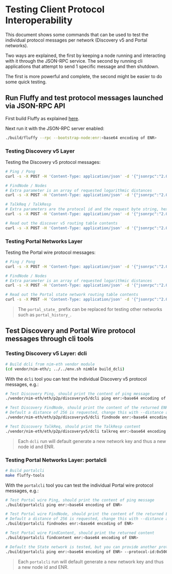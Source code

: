 # Testing Client Protocol Interoperability
This document shows some commands that can be used to test the individual
protocol messages per network (Discovery v5 and Portal networks).

Two ways are explained, the first by keeping a node running and interacting
with it through the JSON-RPC service. The second by running cli applications
that attempt to send 1 specific message and then shutdown.

The first is more powerful and complete, the second might be easier to do some
quick testing.

## Run Fluffy and test protocol messages launched via JSON-RPC API

First build Fluffy as explained [here](../README.md#build-fluffy-client).

Next run it with the JSON-RPC server enabled:
```bash
./build/fluffy --rpc --bootstrap-node:enr:<base64 encoding of ENR>
```

### Testing Discovery v5 Layer
Testing the Discovery v5 protocol messages:

```bash
# Ping / Pong
curl -s -X POST -H 'Content-Type: application/json' -d '{"jsonrpc":"2.0","id":"1","method":"discv5_ping","params":["enr:<base64 encoding of ENR>"]}' http://localhost:8545 | jq

# FindNode / Nodes
# Extra parameter is an array of requested logarithmic distances
curl -s -X POST -H 'Content-Type: application/json' -d '{"jsonrpc":"2.0","id":"1","method":"discv5_findNode","params":["enr:<base64 encoding of ENR>", [254, 255, 256]]}' http://localhost:8545 | jq

# TalkReq / TalkResp
# Extra parameters are the protocol id and the request byte string, hex encoded.
curl -s -X POST -H 'Content-Type: application/json' -d '{"jsonrpc":"2.0","id":"1","method":"discv5_talkReq","params":["enr:<base64 encoding of ENR>", "", ""]}' http://localhost:8545 | jq

# Read out the discover v5 routing table contents
curl -s -X POST -H 'Content-Type: application/json' -d '{"jsonrpc":"2.0","id":"1","method":"discv5_routingTableInfo","params":[]}' http://localhost:8545 | jq
```

### Testing Portal Networks Layer
Testing the Portal wire protocol messages:

```bash
# Ping / Pong
curl -s -X POST -H 'Content-Type: application/json' -d '{"jsonrpc":"2.0","id":"1","method":"portal_state_ping","params":["enr:<base64 encoding of ENR>"]}' http://localhost:8545 | jq

# FindNode / Nodes
# Extra parameter is an array of requested logarithmic distances
curl -s -X POST -H 'Content-Type: application/json' -d '{"jsonrpc":"2.0","id":"1","method":"portal_state_findNodes","params":["enr:<base64 encoding of ENR>", [254, 255, 256]]}' http://localhost:8545 | jq

# Read out the Portal state network routing table contents
curl -s -X POST -H 'Content-Type: application/json' -d '{"jsonrpc":"2.0","id":"1","method":"portal_state_routingTableInfo","params":[]}' http://localhost:8545 | jq
```

> The `portal_state_` prefix can be replaced for testing other networks such as
`portal_history_`.

## Test Discovery and Portal Wire protocol messages through cli tools

### Testing Discovery v5 Layer: dcli

```bash
# Build dcli from nim-eth vendor module
(cd vendor/nim-eth/; ../../env.sh nimble build_dcli)
```

With the `dcli` tool you can test the individual Discovery v5 protocol messages,
e.g.:

```bash
# Test Discovery Ping, should print the content of ping message
./vendor/nim-eth/eth/p2p/discoveryv5/dcli ping enr:<base64 encoding of ENR>

# Test Discovery FindNode, should print the content of the returned ENRs
# Default a distance of 256 is requested, change this with --distance argument
./vendor/nim-eth/eth/p2p/discoveryv5/dcli findnode enr:<base64 encoding of ENR>

# Test Discovery TalkReq, should print the TalkResp content
./vendor/nim-eth/eth/p2p/discoveryv5/dcli talkreq enr:<base64 encoding of ENR>
```

> Each `dcli` run will default generate a new network key and thus a new node id
and ENR.

### Testing Portal Networks Layer: portalcli

```bash
# Build portalcli
make fluffy-tools
```

With the `portalcli` tool you can test the individual Portal wire protocol
messages, e.g.:

```bash
# Test Portal wire Ping, should print the content of ping message
./build/portalcli ping enr:<base64 encoding of ENR>

# Test Portal wire FindNode, should print the content of the returned ENRs
# Default a distance of 256 is requested, change this with --distance argument
./build/portalcli findnodes enr:<base64 encoding of ENR>

# Test Portal wire FindContent, should print the returned content
./build/portalcli findcontent enr:<base64 encoding of ENR>

# Default the State network is tested, but you can provide another protocol id
./build/portalcli ping enr:<base64 encoding of ENR> --protocol-id:0x500B
```

> Each `portalcli` run will default generate a new network key and thus a new
node id and ENR.
